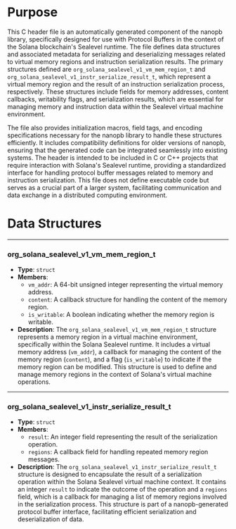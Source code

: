 # Purpose
This C header file is an automatically generated component of the nanopb library, specifically designed for use with Protocol Buffers in the context of the Solana blockchain's Sealevel runtime. The file defines data structures and associated metadata for serializing and deserializing messages related to virtual memory regions and instruction serialization results. The primary structures defined are `org_solana_sealevel_v1_vm_mem_region_t` and `org_solana_sealevel_v1_instr_serialize_result_t`, which represent a virtual memory region and the result of an instruction serialization process, respectively. These structures include fields for memory addresses, content callbacks, writability flags, and serialization results, which are essential for managing memory and instruction data within the Sealevel virtual machine environment.

The file also provides initialization macros, field tags, and encoding specifications necessary for the nanopb library to handle these structures efficiently. It includes compatibility definitions for older versions of nanopb, ensuring that the generated code can be integrated seamlessly into existing systems. The header is intended to be included in C or C++ projects that require interaction with Solana's Sealevel runtime, providing a standardized interface for handling protocol buffer messages related to memory and instruction serialization. This file does not define executable code but serves as a crucial part of a larger system, facilitating communication and data exchange in a distributed computing environment.
# Data Structures

---
### org\_solana\_sealevel\_v1\_vm\_mem\_region\_t
- **Type**: `struct`
- **Members**:
    - `vm_addr`: A 64-bit unsigned integer representing the virtual memory address.
    - `content`: A callback structure for handling the content of the memory region.
    - `is_writable`: A boolean indicating whether the memory region is writable.
- **Description**: The `org_solana_sealevel_v1_vm_mem_region_t` structure represents a memory region in a virtual machine environment, specifically within the Solana Sealevel runtime. It includes a virtual memory address (`vm_addr`), a callback for managing the content of the memory region (`content`), and a flag (`is_writable`) to indicate if the memory region can be modified. This structure is used to define and manage memory regions in the context of Solana's virtual machine operations.


---
### org\_solana\_sealevel\_v1\_instr\_serialize\_result\_t
- **Type**: `struct`
- **Members**:
    - `result`: An integer field representing the result of the serialization operation.
    - `regions`: A callback field for handling repeated memory region messages.
- **Description**: The `org_solana_sealevel_v1_instr_serialize_result_t` structure is designed to encapsulate the result of a serialization operation within the Solana Sealevel virtual machine context. It contains an integer `result` to indicate the outcome of the operation and a `regions` field, which is a callback for managing a list of memory regions involved in the serialization process. This structure is part of a nanopb-generated protocol buffer interface, facilitating efficient serialization and deserialization of data.


